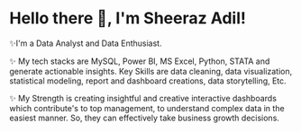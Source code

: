 # Hello there 👋, I'm Sheeraz Adil!
✨I'm a Data Analyst and Data Enthusiast.

✨ My tech stacks are MySQL, Power BI, MS Excel, Python, STATA and generate actionable insights. Key Skills are data cleaning, data visualization, statistical modeling, report and dashboard creations, data storytelling, Etc.

✨ My Strength is creating insightful and creative interactive dashboards which contribute's to top management, to understand complex data in the easiest manner. So, they can effectively take business growth decisions.




